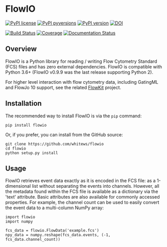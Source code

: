 # FlowIO

[![PyPI license](https://img.shields.io/pypi/l/flowio.svg?colorB=dodgerblue)](https://pypi.python.org/pypi/flowio/)
[![PyPI pyversions](https://img.shields.io/pypi/pyversions/flowio.svg)](https://pypi.python.org/pypi/flowio/)
[![PyPI version](https://img.shields.io/pypi/v/flowio.svg?colorB=blue)](https://pypi.python.org/pypi/flowio/)
[![DOI](https://zenodo.org/badge/14634514.svg)](https://zenodo.org/badge/latestdoi/14634514)


[![Build Status](https://app.travis-ci.com/whitews/FlowIO.svg?branch=master)](https://app.travis-ci.com/github/whitews/FlowIO)
[![Coverage](https://codecov.io/gh/whitews/FlowIO/branch/master/graph/badge.svg)](https://codecov.io/gh/whitews/flowio)
[![Documentation Status](https://readthedocs.org/projects/flowio/badge/?version=latest)](https://flowio.readthedocs.io/en/latest/?badge=latest)

## Overview

FlowIO is a Python library for reading / writing Flow Cytometry Standard (FCS) 
files and has zero external dependencies. FlowIO is compatible with Python 3.6+ (FlowIO v0.9.9 was the last release supporting Python 2). 

For higher level interaction with flow cytometry data, including GatingML and FlowJo 10 support, 
see the related [FlowKit](https://github.com/whitews/FlowKit) project.

## Installation

The recommended way to install FlowIO is via the `pip` command:

```
pip install flowio
```

Or, if you prefer, you can install from the GitHub source:

```
git clone https://github.com/whitews/flowio
cd flowio
python setup.py install
```

## Usage

FlowIO retrieves event data exactly as it is encoded in the FCS file: as a 
1-dimensional list without separating the events into channels. However, all the metadata 
found within the FCS file is available as a dictionary via the 'text' attribute. Basic attributes
are also available for commonly accessed properties. For example, the channel count 
can be used to easily convert the event data to a multi-column NumPy array:

```
import flowio
import numpy

fcs_data = flowio.FlowData('example.fcs')
npy_data = numpy.reshape(fcs_data.events, (-1, fcs_data.channel_count))
```

